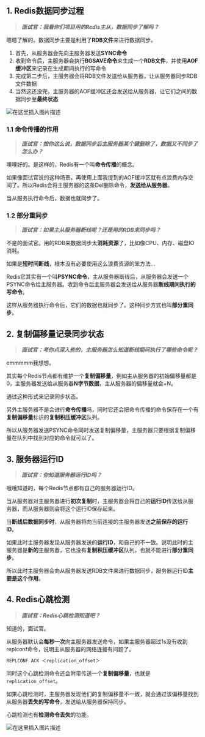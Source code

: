 ## 1. Redis数据同步过程

> ***面试官：我看你们项目用的Redis主从，数据同步了解吗？***

嗯嗯了解的。数据同步主要是利用了**RDB文件**来进行数据同步。

1. 首先，从服务器会先向主服务器发送**SYNC命令**
2. 收到命令后，主服务器会执行**BGSAVE命令**来生成一个**RDB文件**，并使用**AOF缓冲区**来记录在生成期间执行的写命令
3. 完成第二步后，主服务器会将RDB文件发送给从服务器，让从服务器同步RDB文件数据
4. 当然这还没完，主服务器的AOF缓冲区还会发送给从服务器，让它们之间的数据同步至**最终状态**

![在这里插入图片描述](https://img-blog.csdnimg.cn/direct/5840d24a49b24ffea10925353657601f.png#pic_center)

### 1.1 命令传播的作用

> ***面试官：按你这么说，数据同步后主服务器某个键删除了，数据又不同步了怎么办？***

噢噢好的。是这样的，Redis有一个叫**命令传播**的概念。

如果像面试官说的这种场景，再使用上面我提到的AOF缓冲区就有点浪费内存空间了。所以Redis会将主服务器的这条Del删除命令，**发送给从服务器**。

当从服务执行命令后，数据也就同步了。

### 1.2 部分重同步

> ***面试官：如果主从服务器断线呢？还是用的RDB来同步吗？***

不是的面试官。用的RDB来数据同步太**消耗资源**了，比如像CPU、内存、磁盘IO消耗。

如果是**短时间断线**，根本没有必要使用这么浪费资源的笨方法…

Redis它其实有一个叫**PSYNC命令**，主从服务器断线后，从服务器会发送一个PSYNC命令给主服务器。收到命令后主服务器会发送给从服务器**断线期间执行的写命令**。

这样从服务器执行命令后，它们的数据也就同步了。这种同步方式也叫**部分重同步**。

## 2. 复制偏移量记录同步状态

> ***面试官：考你点深入些的，主服务器怎么知道断线期间执行了哪些命令呢？***

emmmmm我想想。

其实每个Redis节点都有维护一个**复制偏移量**，例如主从服务器的初始偏移量都是0，主服务器发送给从服务器**N字节数据**，主从服务器的偏移量就会+N。

通过这种形式来记录同步状态。

另外主服务器不是会进行**命令传播**吗，同时它还会把命令传播的命令保存在一个有**复制偏移量**标识的**复制积压缓冲区**队列。

所以从服务器发送PSYNC命令同时发送复制偏移量，主服务器只要根据复制偏移量在队列中找到对应的命令就可以了。

## 3. 服务器运行ID

> ***面试官：你知道服务器运行ID吗？***

哦哦知道的，每个Redis节点都有自己的服务器运行ID。

当从服务器对主服务器进行**初次复制**时，主服务器会将自己的**运行ID**传送给从服务器，而从服务器则会将这个运行ID保存起来。

当**断线后数据同步时**，从服务器将向当前连接的主服务器发送**之前保存的运行ID**。

如果此时主服务器发现从服务器发送的**运行ID**，和自己的不一致。说明此时的主服务器是**新的**主服务器，它也没有**复制积压缓冲区**队列，也就不能进行**部分重同步**。

所以此时主服务器会向从服务器发送RDB文件来进行数据同步，服务器运行ID**主要是这个作用**。

## 4. Redis心跳检测

> ***面试官：Redis心跳检测知道吧？***

知道的，面试官。

从服务器默认会**每秒一次**向主服务器发送命令，如果主服务器超过1s没有收到replconf命令，说明主从服务器的网络连接有问题了。

```js
REPLCONF ACK ＜replication_offset＞
```

同时这个心跳检测命令还会附带传送一个**复制偏移量**，也就是`replication_offset`。

如果心跳检测时，主服务器发现他们的复制偏移量不一致，就会通过该偏移量找到从服务器**丢失的写命令**，发送给从服务器保持同步。

心跳检测也有**检测命令丢失**的功能。

![在这里插入图片描述](https://img-blog.csdnimg.cn/direct/9f23c57f612c49d3b7ec0387b4916b28.png#pic_center)
